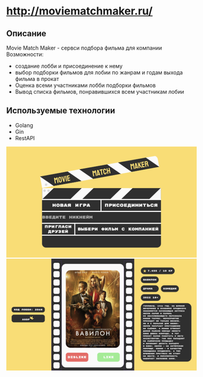 # http://moviematchmaker.ru/

## Описание
Movie Match Maker - сервси подбора фильма для компании
Возможности:
- создание лобби и присоединение к нему
- выбор подборки фильмов для лобии по жанрам и годам выхода фильма в прокат
- Оценка всеми участниками лобби подборки фильмов
- Вывод списка фильмов, понравившихся всем участникам лобии

## Используемые технологии
- Golang
- Gin
- RestAPI

![Иллюстрация к проекту](https://github.com/stn1sv/movieMatchMaker/blob/main/i.png)
![Иллюстрация к проекту](https://github.com/stn1sv/movieMatchMaker/blob/main/j.png)
